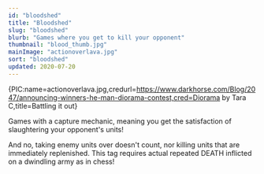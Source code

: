 ```yaml
---
id: "bloodshed"
title: "Bloodshed"
slug: "bloodshed"
blurb: "Games where you get to kill your opponent"
thumbnail: "blood_thumb.jpg"
mainImage: "actionoverlava.jpg"
sort: "bloodshed"
updated: 2020-07-20
---
```


{PIC:name=actionoverlava.jpg,credurl=https://www.darkhorse.com/Blog/2047/announcing-winners-he-man-diorama-contest,cred=Diorama by Tara C,title=Battling it out}

Games with a capture mechanic, meaning you get the satisfaction of slaughtering your opponent's units!

And no, taking enemy units over doesn't count, nor killing units that are immediately replenished. This tag requires actual repeated DEATH inflicted on a dwindling army as in chess!
